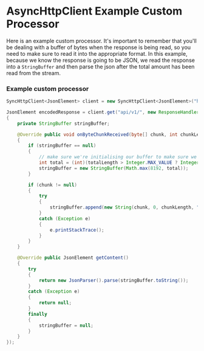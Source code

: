 # AsyncHttpClient Example Custom Processor

Here is an example custom processor. It's important to remember that you'll be dealing with a buffer of bytes when the response is being read, so you need to make sure to read it into the appropriate format. In this example, because we know the response is going to be JSON, we read the response into a `StringBuffer` and then parse the json after the total amount has been read from the stream.

### Example custom processor

```java
SyncHttpClient<JsonElement> client = new SyncHttpClient<JsonElement>("http://example.com");

JsonElement encodedResponse = client.get("api/v1/", new ResponseHandler<JsonElement>()
{
	private StringBuffer stringBuffer;

	@Override public void onByteChunkReceived(byte[] chunk, int chunkLength, long totalProcessed, long totalLength)
	{
 		if (stringBuffer == null)
 		{
 			// make sure we're initialising our buffer to make sure we dont run out of memory
			int total = (int)(totalLength > Integer.MAX_VALUE ? Integer.MAX_VALUE : totalLength);
			stringBuffer = new StringBuffer(Math.max(8192, total));
		}

		if (chunk != null)
		{
			try
			{
				stringBuffer.append(new String(chunk, 0, chunkLength, "UTF-8").);
			}
			catch (Exception e)
			{
				e.printStackTrace();
			}
 		}
	}

	@Override public JsonElement getContent()
	{
		try
		{
 			return new JsonParser().parse(stringBuffer.toString());
 		}
 		catch (Exception e)
 		{
 			return null;
 		}
 		finally
 		{
 			stringBuffer = null;
 		}
	}
});
```
